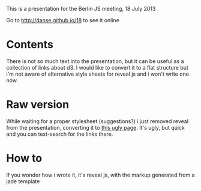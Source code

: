 
This is a presentation for the Berlin JS meeting, 18 July 2013

Go to <http://danse.github.io/18> to see it online

# Contents

There is not so much text into the presentation, but it can be useful as a
collection of links about d3. I would like to convert it to a flat structure
but i'm not aware of alternative style sheets for reveal js and i won't write
one now.

# Raw version

While waiting for a proper stylesheet (suggestions?) i just removed reveal from
the presentation, converting it to [this ugly
page](http://danse.github.io/18/raw.html). It's ugly, but quick and you can
text-search for the links there.

# How to

If you wonder how i wrote it, it's reveal js, with the markup generated from a
jade template
